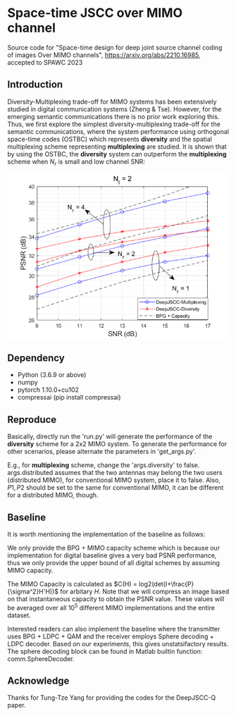 # Space-time JSCC over MIMO channel
Source code for "Space-time design for deep joint source channel coding of images Over MIMO channels", https://arxiv.org/abs/2210.16985, accepted to SPAWC 2023

## Introduction
Diversity-Multiplexing trade-off for MIMO systems has been extensively studied in digital communication systems (Zheng & Tse). However, for the emerging semantic communications
there is no prior work exploring this. Thus, we first explore the simplest diversity-multiplexing trade-off for the semantic communications, where the system performance using 
orthogonal space-time codes (OSTBC) which represents **diversity** and the spatial multiplexing scheme representing **multiplexing** are studied.
It is shown that by using the OSTBC, the **diversity** system can outperform the **multiplexing** scheme when $N_r$ is small and low channel SNR:

<div align=center><img src="tradeoff.png" width="500px"></div>


## Dependency
- Python (3.6.9 or above)
- numpy
- pytorch 1.10.0+cu102
- compressai (pip install compressai)

## Reproduce
Basically, directly run the 'run.py' will generate the performance of the **diversity** scheme for a 2x2 MIMO system. To generate the performance for other scenarios,
please alternate the parameters in 'get_args.py'. 

E.g., for **multiplexing** scheme, change the 'args.diversity' to false. args.distributed assumes that the two antennas may belong the 
two users (distributed MIMO), for conventional MIMO system, place it to false. Also, $P1, P2$ should be set to the same for conventional MIMO, it can be
different for a distributed MIMO, though. 


## Baseline

It is worth mentioning the implementation of the baseline as follows:

We only provide the BPG + MIMO capacity scheme which is because our implementation for digital baseline gives a very bad PSNR performance, thus we only provide the 
upper bound of all digital schemes by assuming MIMO capacity.

The MIMO Capacity is calculated as $C(H) = log2(det(I+\frac{P}{\sigma^2}H'H))$ for arbitary $H$. Note that we will compress an image based on that instantaneous capacity to obtain
the PSNR value. These values will be averaged over all $10^5$ different MIMO implementations and the entire dataset.

Interested readers can also implement the baseline where the transmitter uses BPG + LDPC + QAM and the receiver employs Sphere decoding + LDPC decoder. Based on our experiments, 
this gives unstatsifactory results. The sphere decoding block can be found in Matlab builtin function: comm.SphereDecoder.


## Acknowledge
Thanks for Tung-Tze Yang for providing the codes for the DeepJSCC-Q paper.
